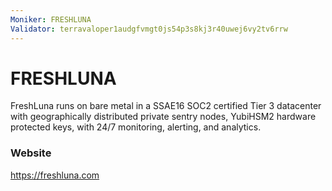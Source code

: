 ```yaml
---
Moniker: FRESHLUNA
Validator: terravaloper1audgfvmgt0js54p3s8kj3r40uwej6vy2tv6rrw
---
```


# FRESHLUNA

FreshLuna runs on bare metal in a SSAE16 SOC2 certified Tier 3 datacenter with geographically distributed private sentry nodes, YubiHSM2 hardware protected keys, with 24/7 monitoring, alerting, and analytics.

### Website

https://freshluna.com

